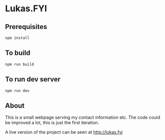 # Lukas.FYI

## Prerequisites
`npm install`

## To build
`npm run build`

## To run dev server
`npm run dev`

## About
This is a small webpage serving my contact information etc.
The code could be improved a lot, this is just the first iteration.

A live version of the project can be seen at http://lukas.fyi
